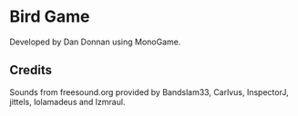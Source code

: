 # Bird Game
Developed by Dan Donnan using MonoGame.

## Credits
Sounds from freesound.org provided by Bandslam33, Carlvus, InspectorJ, jittels, lolamadeus and lzmraul.
